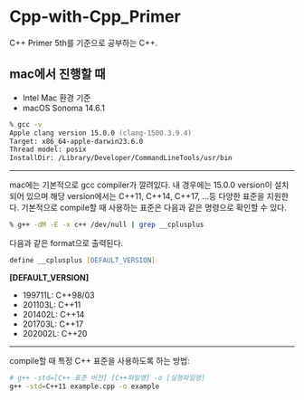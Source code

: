 # Cpp-with-Cpp_Primer
C++ Primer 5th를 기준으로 공부하는 C++.


## mac에서 진행할 때
* Intel Mac 환경 기준
* macOS Sonoma 14.6.1

```zsh
% gcc -v
Apple clang version 15.0.0 (clang-1500.3.9.4)
Target: x86_64-apple-darwin23.6.0
Thread model: posix
InstallDir: /Library/Developer/CommandLineTools/usr/bin
```
* * *

mac에는 기본적으로 gcc compiler가 깔려있다. 내 경우에는 15.0.0 version이 설치되어 있으며 해당 version에서는 C++11, C++14, C++17, ...등 다양한 표준을 지원한다. 기본적으로 compile할 때 사용하는 표준은 다음과 같은 명령으로 확인할 수 있다.  
```zsh
% g++ -dM -E -x c++ /dev/null | grep __cplusplus
```

다음과 같은 format으로 출력된다.  
```zsh
define __cplusplus [DEFAULT_VERSION]
```
**[DEFAULT_VERSION]**  
* 199711L: C++98/03
* 201103L: C++11
* 201402L: C++14
* 201703L: C++17
* 202002L: C++20

* * *

compile할 때 특정 C++ 표준을 사용하도록 하는 방법:  
```zsh
# g++ -std=[C++ 표준 버전] [C++파일명] -o [실행파일명]
g++ -std=C++11 example.cpp -o example
```
